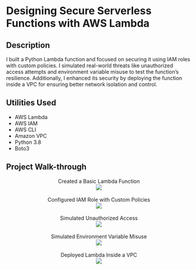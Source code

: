 <h1>Designing Secure Serverless Functions with AWS Lambda</h1>


<h2>Description</h2>
I built a Python Lambda function and focused on securing it using IAM roles with custom policies. I simulated real-world threats like unauthorized access attempts and environment variable misuse to test the function’s resilience. Additionally, I enhanced its security by deploying the function inside a VPC for ensuring better network isolation and control.
<br />


<h2>Utilities Used</h2>

- AWS Lambda 
- AWS IAM 
- AWS CLI 
- Amazon VPC 
- Python 3.8 
- Boto3


<h2>Project Walk-through</h2>

<p align="center">
Created a Basic Lambda Function <br />
<img src="https://i.imgur.com/ERQzs4H.jpeg"/>
<br />
<br />
Configured IAM Role with Custom Policies <br/>
<img src="https://i.imgur.com/aAQjJ5x.jpeg" />
<br />
<br />
Simulated Unauthorized Access <br/>
<img src="https://i.imgur.com/bWcEyOA.jpeg" />
<br />
<br />
Simulated Environment Variable Misuse <br/>
<img src="https://i.imgur.com/A4BRL0U.jpeg"/>
<br />
<br />
Deployed Lambda Inside a VPC
<br/>
<img src="https://i.imgur.com/wJ72gEM.jpeg"/>
<br />
<br />

</p>

<!--
 ```diff
- text in red
+ text in green
! text in orange
# text in gray
@@ text in purple (and bold)@@
```
--!>
